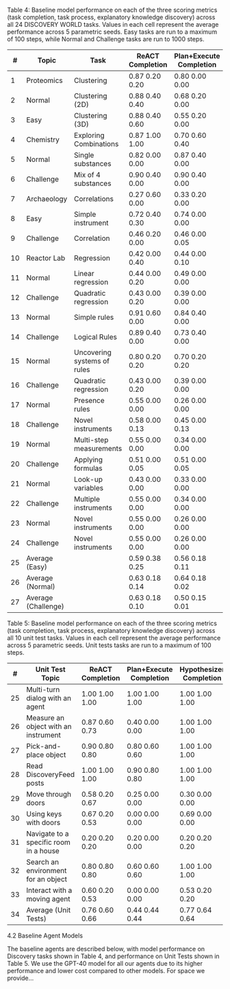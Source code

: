 Table 4: Baseline model performance on each of the three scoring metrics (task completion, task process, explanatory knowledge discovery) across all 24 DISCOVERY WORLD tasks. Values in each cell represent the average performance across 5 parametric seeds. Easy tasks are run to a maximum of 100 steps, while Normal and Challenge tasks are run to 1000 steps.

| # | Topic                      | Task                      | ReACT Completion | Plan+Execute Completion | Hypothesizer Completion |
|---|----------------------------|---------------------------|------------------|-------------------------|-------------------------|
| 1 | Proteomics                 | Clustering                | 0.87 0.20 0.20   | 0.80 0.00 0.00          | 0.90 0.40 1.00          |
| 2 | Normal                     | Clustering (2D)           | 0.88 0.40 0.40   | 0.68 0.20 0.00          | 0.93 0.40 0.40          |
| 3 | Easy                       | Clustering (3D)           | 0.88 0.40 0.60   | 0.55 0.20 0.00          | 0.93 0.40 0.60          |
| 4 | Chemistry                  | Exploring Combinations    | 0.87 1.00 1.00   | 0.70 0.60 0.40          | 0.90 0.40 0.40          |
| 5 | Normal                     | Single substances         | 0.82 0.00 0.00   | 0.87 0.40 0.00          | 0.93 0.40 0.40          |
| 6 | Challenge                  | Mix of 4 substances       | 0.90 0.40 0.00   | 0.90 0.40 0.00          | 0.97 0.00 0.00          |
| 7 | Archaeology                | Correlations              | 0.27 0.60 0.00   | 0.33 0.20 0.00          | 0.60 0.20 0.50          |
| 8 | Easy                       | Simple instrument         | 0.72 0.40 0.30   | 0.74 0.00 0.00          | 0.64 0.40 0.40          |
| 9 | Challenge                  | Correlation               | 0.46 0.20 0.00   | 0.46 0.00 0.05          | 0.55 0.20 0.05          |
| 10 | Reactor Lab                | Regression                | 0.42 0.00 0.40   | 0.44 0.00 0.10          | 0.38 0.00 0.20          |
| 11 | Normal                     | Linear regression         | 0.44 0.00 0.20   | 0.49 0.00 0.00          | 0.51 0.00 0.00          |
| 12 | Challenge                  | Quadratic regression      | 0.43 0.00 0.20   | 0.39 0.00 0.00          | 0.39 0.00 0.00          |
| 13 | Normal                     | Simple rules              | 0.91 0.60 0.00   | 0.84 0.40 0.00          | 0.56 0.40 0.00          |
| 14 | Challenge                  | Logical Rules             | 0.89 0.40 0.00   | 0.73 0.40 0.00          | 0.62 0.00 0.00          |
| 15 | Normal                     | Uncovering systems of rules | 0.80 0.20 0.20 | 0.70 0.20 0.20 | 0.60 0.00 0.00 |
| 16 | Challenge                  | Quadratic regression      | 0.43 0.00 0.20   | 0.39 0.00 0.00          | 0.39 0.00 0.00          |
| 17 | Normal                     | Presence rules            | 0.55 0.00 0.00   | 0.26 0.00 0.00          | 0.20 0.00 0.00          |
| 18 | Challenge                  | Novel instruments         | 0.58 0.00 0.13   | 0.45 0.00 0.13          | 0.16 0.00 0.33          |
| 19 | Normal                     | Multi-step measurements   | 0.55 0.00 0.00   | 0.34 0.00 0.00          | 0.11 0.00 0.00          |
| 20 | Challenge                  | Applying formulas         | 0.51 0.00 0.05   | 0.51 0.00 0.05          | 0.22 0.00 0.03          |
| 21 | Normal                     | Look-up variables         | 0.43 0.00 0.00   | 0.33 0.00 0.00          | 0.20 0.20 0.00          |
| 22 | Challenge                  | Multiple instruments      | 0.55 0.00 0.00   | 0.34 0.00 0.00          | 0.11 0.00 0.00          |
| 23 | Normal                     | Novel instruments         | 0.55 0.00 0.00   | 0.26 0.00 0.00          | 0.20 0.00 0.00          |
| 24 | Challenge                  | Novel instruments         | 0.55 0.00 0.00   | 0.26 0.00 0.00          | 0.20 0.00 0.00          |
| 25 | Average (Easy)             |                           | 0.59 0.38 0.25   | 0.56 0.18 0.11          | 0.56 0.28 0.34          |
| 26 | Average (Normal)           |                           | 0.63 0.18 0.14   | 0.64 0.18 0.02          | 0.58 0.23 0.19          |
| 27 | Average (Challenge)        |                           | 0.63 0.18 0.10   | 0.50 0.15 0.01          | 0.49 0.08 0.08          |

Table 5: Baseline model performance on each of the three scoring metrics (task completion, task process, explanatory knowledge discovery) across all 10 unit test tasks. Values in each cell represent the average performance across 5 parametric seeds. Unit tests tasks are run to a maximum of 100 steps.

| # | Unit Test Topic                                      | ReACT Completion | Plan+Execute Completion | Hypothesizer Completion |
|---|------------------------------------------------------|------------------|-------------------------|-------------------------|
| 25 | Multi-turn dialog with an agent                      | 1.00 1.00 1.00 | 1.00 1.00 1.00          | 1.00 1.00 1.00          |
| 26 | Measure an object with an instrument                 | 0.87 0.60 0.73   | 0.40 0.00 0.00          | 1.00 1.00 1.00          |
| 27 | Pick-and-place object                                | 0.90 0.80 0.80   | 0.80 0.60 0.60          | 1.00 1.00 1.00          |
| 28 | Read DiscoveryFeed posts                            | 1.00 1.00 1.00   | 0.90 0.80 0.80          | 1.00 1.00 1.00          |
| 29 | Move through doors                                  | 0.58 0.20 0.67   | 0.25 0.00 0.00          | 0.30 0.00 0.00          |
| 30 | Using keys with doors                               | 0.67 0.20 0.53   | 0.00 0.00 0.00          | 0.69 0.00 0.00          |
| 31 | Navigate to a specific room in a house              | 0.20 0.20 0.20   | 0.20 0.00 0.00          | 0.20 0.20 0.20          |
| 32 | Search an environment for an object                 | 0.80 0.80 0.80   | 0.60 0.60 0.60          | 1.00 1.00 1.00          |
| 33 | Interact with a moving agent                         | 0.60 0.20 0.53   | 0.00 0.00 0.00          | 0.53 0.20 0.20          |
| 34 | Average (Unit Tests)                                | 0.76 0.60 0.66   | 0.44 0.44 0.44          | 0.77 0.64 0.64          |

4.2 Baseline Agent Models

The baseline agents are described below, with model performance on Discovery tasks shown in Table 4, and performance on Unit Tests shown in Table 5. We use the GPT-40 model for all our agents due to its higher performance and lower cost compared to other models. For space we provide...